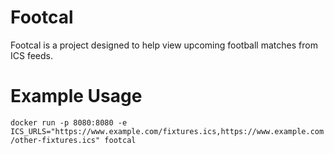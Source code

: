 # Footcal

Footcal is a project designed to help view upcoming football matches from ICS feeds.

# Example Usage

`docker run -p 8080:8080 -e ICS_URLS="https://www.example.com/fixtures.ics,https://www.example.com/other-fixtures.ics" footcal`